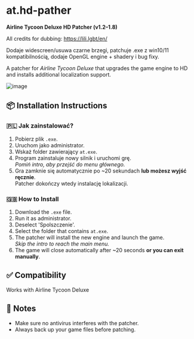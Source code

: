 # at.hd-pather  
**Airline Tycoon Deluxe HD Patcher (v1.2–1.8)**

All credits for dubbing:
https://lili.lgbt/en/

Dodaje widescreen/usuwa czarne brzegi, patchuje .exe z win10/11 kompatibilnością, dodaje OpenGL engine + shadery i bug fixy.

A patcher for *Airline Tycoon Deluxe* that upgrades the game engine to HD and installs additional localization support.

![image](https://github.com/user-attachments/assets/451b53ef-5464-459a-9dcc-5fb92993e10f)

## 📦 Installation Instructions

### 🇵🇱 Jak zainstalować?
1. Pobierz plik `.exe`.
2. Uruchom jako administrator.
3. Wskaż folder zawierający `at.exe`.
4. Program zainstaluje nowy silnik i uruchomi grę.  
   *Pomiń intro, aby przejść do menu głównego.*
5. Gra zamknie się automatycznie po ~20 sekundach **lub możesz wyjść ręcznie**.  
   Patcher dokończy wtedy instalację lokalizacji.

### 🇬🇧 How to Install
1. Download the `.exe` file.
2. Run it as administrator.
3. Deselect 'Spolszczenie'.
4. Select the folder that contains `at.exe`.
5. The patcher will install the new engine and launch the game.  
   *Skip the intro to reach the main menu.*
6. The game will close automatically after ~20 seconds **or you can exit manually**.  

## ✅ Compatibility
Works with Airline Tycoon Deluxe

## 💬 Notes
- Make sure no antivirus interferes with the patcher.
- Always back up your game files before patching.
